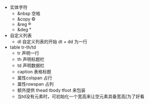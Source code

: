 * 实体字符
    + &nbsp 空格
    + &copy ©
    + &reg ®
    + &deg °
* 自定义列表
    + dl 自定义列表的开始 dt + dd 为一行
* table tr-th/td
    + tr 声明一行 
    + th 声明标题栏 
    + td 声明数据栏
    + caption 表格标题
    + 属性colspan 占行
    + 属性rowspan 占列
    + 额外提供 thead tbody tfoot 来包装
    + 当td没有元素时，可初始化一个宽高来让空元素具备宽高[为了好看